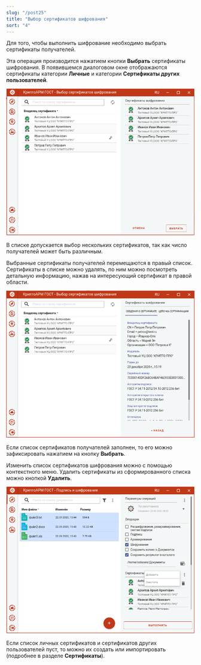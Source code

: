 ```yaml
---
slug: "/post25"
title: "Выбор сертификатов шифрования"
sort: "4"
---
```


Для того, чтобы выполнить шифрование необходимо выбрать сертификаты получателей.

Эта операция производится нажатием кнопки **Выбрать** сертификаты шифрования. В появившемся диалоговом окне отображаются сертификаты категории **Личные** и категории **Сертификаты других пользователей**.

![cipher-certs.png](./images/cipher-certs.png "Выбор сертификатов шифрования")

В списке допускается выбор нескольких сертификатов, так как число получателей может быть различным.

Выбранные сертификаты получателей перемещаются в правый список. Сертификаты в списке можно удалять, по ним можно посмотреть детальную информацию, нажав на интересующий сертификат в правой области.

![cipher-cert-info.png](./images/cipher-cert-info.png "Информация о сертификате шифрования")

Если список сертификатов получателей заполнен, то его можно зафиксировать нажатием на кнопку **Выбрать**.

Изменить список сертификатов шифрования можно с помощью контекстного меню. Удалить сертификаты из сформированного списка можно кнопкой **Удалить**.

![certs-menu.png](./images/certs-menu.png "Изменение списка сертификатов шифрования")

Если список личных сертификатов и сертификатов других пользователей пуст, то можно их создать или импортировать (подробнее в разделе **Сертификаты**).
